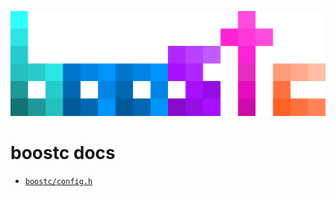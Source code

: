 ![boostc icon](../images/boostc-icon.png)

# boostc docs

 * [`boostc/config.h`](https://tkellehe.github.io/boostc/docs/config.h.md)
